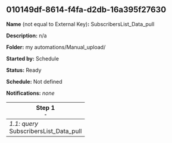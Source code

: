 ## 010149df-8614-f4fa-d2db-16a395f27630

**Name** (not equal to External Key)**:** SubscribersList_Data_pull

**Description:** n/a

**Folder:** my automations/Manual_upload/

**Started by:** Schedule

**Status:** Ready

**Schedule:** Not defined

**Notifications:** _none_


| Step 1<br>_<small>-</small>_ |
| --- |
| _1.1: query_<br>SubscribersList_Data_pull |
